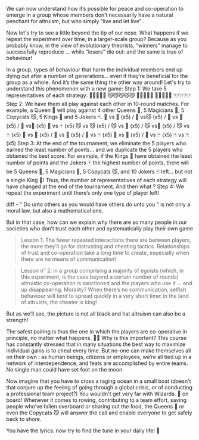 We can now understand how it’s possible for peace and co-operation to emerge in a group whose members don’t necessarily have a natural penchant for altruism, but who simply “live and let live” . 

Now let's try to see a little beyond the tip of our nose. What happens if we repeat the experiment over time, in a larger-scale group? Because as you probably know, in the view of evolutionary theorists, “winners” manage to successfully reproduce ... while “losers” die out: and the same is true of behaviour! 

In a group, types of behaviour that harm the individual members end up dying out after a number of generations… even if they’re beneficial for the group as a whole. And it’s the same thing the other way around! Let's try to understand this phenomenon with a new game: Step 1: We take 5 representatives of each strategy:
🌹🌹🌹🌹🌹
😼😼😼😼😼
🧙🧙🧙🧙🧙
👑👑👑👑👑
🃏🃏🃏🃏🃏
Step 2: We have them all play against each other in 10-round matches. For example, a Queen 🌹 will play against 4 other Queens 🌹, 5 Magicians 🧙, 5 Copycats 😼, 5 Kings 👑 and 5 Jokers 🃏.
🌹 vs 🌹 (x5) / 🌹 vs😼 (x5) / 🌹 vs 🧙 (x5) / 🌹 vs👑 (x5) 🌹 vs 🃏 (x5)
😼 vs 😼 (x5) / 😼 vs 🧙 (x5) / 😼 vs👑 (x5) / 😼 vs 🃏 (x5)
🧙 vs 🧙 (x5) / 🧙 vs 👑 (x5) / 🧙 vs 🃏 (x5)
👑 vs 👑 (x5) / 👑 vs 🃏 (x5)
🃏 vs 🃏 (x5)
Step 3: At the end of the tournament, we eliminate the 5 players who earned the least number of points… and we duplicate the 5 players who obtained the best score. For example, if the Kings 👑 have obtained the least number of points and the Jokers 🃏 the highest number of points, there will be 5 Queens 🌹, 5 Magicians 🧙, 5 Copycats 😼, and 10 Jokers 🃏 left… but not a single King 👑! Thus, the number of representatives of each strategy will have changed at the end of the tournament.
And then what ?
Step 4: We repeat the experiment until there’s only one type of player left!



diff - " Do unto others as you would have others do unto you " is not only a moral law, but also a mathematical one.

But in that case, how can we explain why there are so many people in our societies who don’t trust each other and systematically play their own game



> Lesson 1: The fewer repeated interactions there are between players, the more they’ll go for distrusting and cheating tactics. Relationships of trust and co-operation take a long time to create, especially when there are no means of communication! 

> Lesson n° 2: in a group comprising a majority of egoists (which, in this experiment, is the case beyond a certain number of rounds) altruistic co-operation is sanctioned and the players who use it ... end up disappearing. Morality? When there’s no communication, selfish behaviour will tend to spread quickly in a very short time: in the land of altruists, the cheater is king!

But as we’ll see, the picture is not all black and hat altruism can also be a strength!



The safest pairing is thus the one in which the players are co-operative in principle, no matter what happens. 🌹🌹
Why is this important?
This course has constantly stressed that in many situations the best way to maximize individual gains is to cheat every time. But no-one can make themselves all on their own : as human beings, citizens or employees, we’re all tied up in a network of interdependence, and feats are accomplished by entire teams. No single man could have set foot on the moon.

Now imagine that you have to cross a raging ocean in a small boat (doesn't that conjure up the feeling of going through a global crisis, or of conducting a professional team project?) You wouldn't get very far with Wizards. 🧙 on board! Whenever it comes to rowing, contributing to a team effort, saving people who’ve fallen overboard or sharing out the food, the Queens 🌹 or even the Copycats 😼 will answer the call and enable everyone to get safely back to shore.


You have the lyrics: now try to find the tune in your daily life! 🎵
